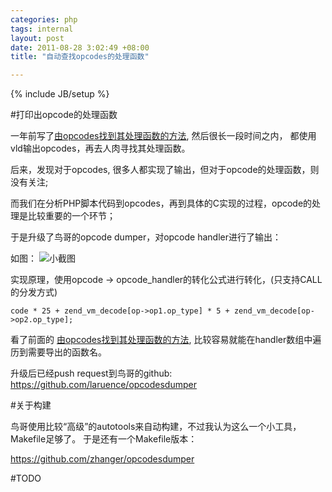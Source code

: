 ```yaml
--- 
categories: php
tags: internal 
layout: post
date: 2011-08-28 3:02:49 +08:00
title: "自动查找opcodes的处理函数"

---
```

{% include JB/setup %}

#打印出opcode的处理函数

一年前写了[由opcodes找到其处理函数的方法](http://zhangabc.com/2011/08/27/find-opcodes-to-implements/), 然后很长一段时间之内，
都使用vld输出opcodes，再去人肉寻找其处理函数。

后来，发现对于opcodes, 很多人都实现了输出，但对于opcode的处理函数，则没有关注;

而我们在分析PHP脚本代码到opcodes，再到具体的C实现的过程，opcode的处理是比较重要的一个环节；

于是升级了鸟哥的opcode dumper，对opcode handler进行了输出：

如图：
![小截图](http://ww3.sinaimg.cn/large/a74ecc4cjw1dwzbmmlzi9j.jpg)


实现原理，使用opcode -> opcode_handler的转化公式进行转化，(只支持CALL的分发方式)
```
code * 25 + zend_vm_decode[op->op1.op_type] * 5 + zend_vm_decode[op->op2.op_type];
```
看了前面的 [由opcodes找到其处理函数的方法](http://zhangabc.com/2011/08/27/find-opcodes-to-implements/), 比较容易就能在handler数组中遍历到需要导出的函数名。


升级后已经push request到鸟哥的github: https://github.com/laruence/opcodesdumper


#关于构建

鸟哥使用比较“高级”的autotools来自动构建，不过我认为这么一个小工具，Makefile足够了。
于是还有一个Makefile版本：

https://github.com/zhanger/opcodesdumper

#TODO 
<!--
目前处理函数的查找还要依赖外部的文本文件 opcodes_handlers_php5_310 , 需要添加其他版本的处理函数文本，
同时，代码要实现对PHP版本的自动检测 
-->



